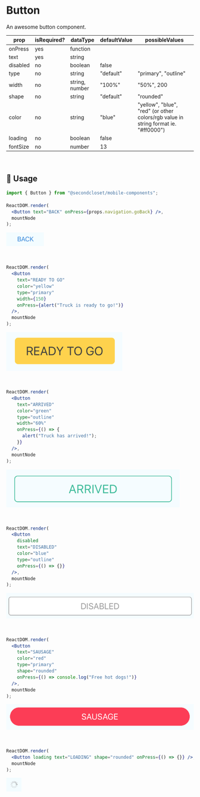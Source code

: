 # Button

An awesome button component.

<!--- https://www.tablesgenerator.com/markdown_tables -->

| prop     | isRequired? | dataType       | defaultValue | possibleValues                                                                     |
| -------- | ----------- | -------------- | ------------ | ---------------------------------------------------------------------------------- |
| onPress  | yes         | function       |              |                                                                                    |
| text     | yes         | string         |              |                                                                                    |
| disabled | no          | boolean        | false        |                                                                                    |
| type     | no          | string         | "default"    | "primary", "outline"                                                               |
| width    | no          | string, number | "100%"       | "50%", 200                                                                         |
| shape    | no          | string         | "default"    | "rounded"                                                                          |
| color    | no          | string         | "blue"       | "yellow", "blue", "red" (or other colors/rgb value in string format ie. "#ff0000") |
| loading  | no          | boolean        | false        |                                                                                    |
| fontSize | no          | number         | 13           |                                                                                    |

<br/>

## 🔨 Usage

```jsx
import { Button } from "@secondcloset/mobile-components";

ReactDOM.render(
  <Button text="BACK" onPress={props.navigation.goBack} />,
  mountNode
);
```

![Back Button](https://github.com/SecondCloset/mobile-components/blob/master/docs/images/Button/button_back.png?raw=true)

<br/>

```jsx
ReactDOM.render(
  <Button
    text="READY TO GO"
    color="yellow"
    type="primary"
    width={150}
    onPress={alert("Truck is ready to go!")}
  />,
  mountNode
);
```

![Ready Button](https://github.com/SecondCloset/mobile-components/blob/master/docs/images/Button/button_ready.png?raw=true)

<br/>

```jsx
ReactDOM.render(
  <Button
    text="ARRIVED"
    color="green"
    type="outline"
    width="60%"
    onPress={() => {
      alert("Truck has arrived!");
    }}
  />,
  mountNode
);
```

![Arrived Button](https://github.com/SecondCloset/mobile-components/blob/master/docs/images/Button/button_arrived.png?raw=true)

<br/>

```jsx
ReactDOM.render(
  <Button
    disabled
    text="DISABLED"
    color="blue"
    type="outline"
    onPress={() => {}}
  />,
  mountNode
);
```

![Disabled Button](https://github.com/SecondCloset/mobile-components/blob/master/docs/images/Button/button_disabled.png?raw=true)

<br/>

```jsx
ReactDOM.render(
  <Button
    text="SAUSAGE"
    color="red"
    type="primary"
    shape="rounded"
    onPress={() => console.log("Free hot dogs!")}
  />,
  mountNode
);
```

![Sausage Button](https://github.com/SecondCloset/mobile-components/blob/master/docs/images/Button/button_sausage.png?raw=true)

<br/>

```jsx
ReactDOM.render(
  <Button loading text="LOADING" shape="rounded" onPress={() => {}} />,
  mountNode
);
```

![Loading Button](https://github.com/SecondCloset/mobile-components/blob/master/docs/images/Button/button_loading.png?raw=true)
